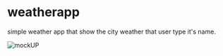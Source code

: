 # weatherapp
simple weather app that show the city weather that user type it's name.

![mockUP](https://github.com/user-attachments/assets/93083802-43a8-4c56-bacd-b6a4fdf9e01a)
